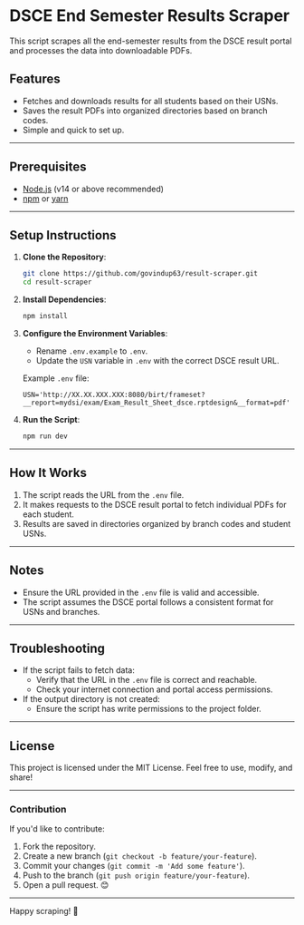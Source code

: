 # DSCE End Semester Results Scraper

This script scrapes all the end-semester results from the DSCE result portal and processes the data into downloadable PDFs.

## Features
- Fetches and downloads results for all students based on their USNs.
- Saves the result PDFs into organized directories based on branch codes.
- Simple and quick to set up.

---

## Prerequisites
- [Node.js](https://nodejs.org) (v14 or above recommended)
- [npm](https://www.npmjs.com/) or [yarn](https://yarnpkg.com/)

---

## Setup Instructions

1. **Clone the Repository**:
   ```bash
   git clone https://github.com/govindup63/result-scraper.git
   cd result-scraper 
   ```

2. **Install Dependencies**:
   ```bash
   npm install
   ```

3. **Configure the Environment Variables**:
   - Rename `.env.example` to `.env`.
   - Update the `USN` variable in `.env` with the correct DSCE result URL.

   Example `.env` file:
   ```env
   USN='http://XX.XX.XXX.XXX:8080/birt/frameset?__report=mydsi/exam/Exam_Result_Sheet_dsce.rptdesign&__format=pdf'
   ```

4. **Run the Script**:
   ```bash
   npm run dev
   ```

---

## How It Works
1. The script reads the URL from the `.env` file.
2. It makes requests to the DSCE result portal to fetch individual PDFs for each student.
3. Results are saved in directories organized by branch codes and student USNs.

---

## Notes
- Ensure the URL provided in the `.env` file is valid and accessible.
- The script assumes the DSCE portal follows a consistent format for USNs and branches.

---

## Troubleshooting
- If the script fails to fetch data:
  - Verify that the URL in the `.env` file is correct and reachable.
  - Check your internet connection and portal access permissions.
- If the output directory is not created:
  - Ensure the script has write permissions to the project folder.

---

## License
This project is licensed under the MIT License. Feel free to use, modify, and share!

---

### Contribution
If you'd like to contribute:
1. Fork the repository.
2. Create a new branch (`git checkout -b feature/your-feature`).
3. Commit your changes (`git commit -m 'Add some feature'`).
4. Push to the branch (`git push origin feature/your-feature`).
5. Open a pull request. 😊

---

Happy scraping! 🚀

